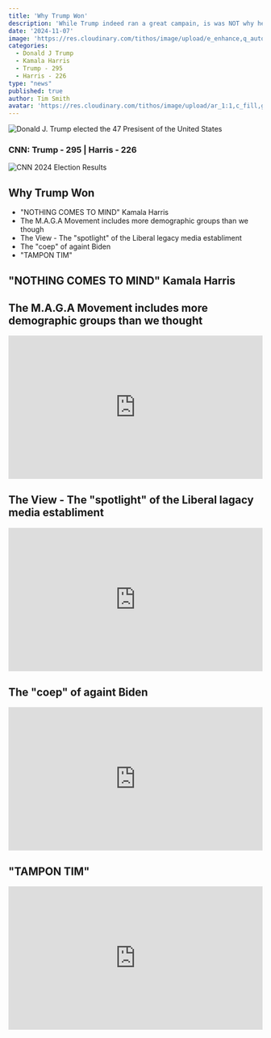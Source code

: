 ```yaml
---
title: 'Why Trump Won'
description: 'While Trump indeed ran a great campain, is was NOT why he won.'
date: '2024-11-07'
image: 'https://res.cloudinary.com/tithos/image/upload/e_enhance,q_auto:eco/e_contrast:0/e_sharpen:100/v1730993816/Screenshot_2024-11-07_at_7.36.34_AM_ayn2cm.avif'
categories:
  - Donald J Trump
  - Kamala Harris
  - Trump - 295
  - Harris - 226
type: "news"
published: true
author: Tim Smith
avatar: 'https://res.cloudinary.com/tithos/image/upload/ar_1:1,c_fill,g_auto,q_auto:eco,r_max,w_100/v1703907649/me_f8wxaa.avif'
---
```


<script>
  import { ExternalLink, Image } from '../lib';
</script>

<Image
  src="https://res.cloudinary.com/tithos/image/upload/e_contrast:0,q_auto:eco/e_enhance/v1730991702/Screenshot_2024-11-07_at_5.51.02_AM_zmjwwi.avif"
  alt="Donald J. Trump elected the 47 Presisent of the United States"
/>

### CNN: Trump - 295 | Harris - 226
<Image
  src="https://res.cloudinary.com/tithos/image/upload/e_enhance,q_auto:eco/e_contrast:0/e_sharpen:100/v1730993816/Screenshot_2024-11-07_at_7.36.34_AM_ayn2cm.avif"
  alt="CNN 2024 Election Results"
/>

## Why Trump Won

- "NOTHING COMES TO MIND" Kamala Harris
- The M.A.G.A Movement includes more demographic groups than we though
- The View - The "spotlight" of the Liberal legacy media establiment
- The "coep" of againt Biden
- "TAMPON TIM"

## "NOTHING COMES TO MIND" Kamala Harris



## The M.A.G.A Movement includes more demographic groups than we thought

<iframe width="100%" style="aspect-ratio: 16 / 9"  src="https://www.youtube.com/embed/cQsVMDhg_s4?si=xT7qR03zSsQQcfLe" title="YouTube video player" frameborder="0" allow="accelerometer; autoplay; clipboard-write; encrypted-media; gyroscope; picture-in-picture; web-share" referrerpolicy="strict-origin-when-cross-origin" allowfullscreen></iframe>

## The View - The "spotlight" of the Liberal lagacy media establiment

<iframe width="100%" style="aspect-ratio: 16 / 9" src="https://www.youtube.com/embed/kLOmMg0an4s?si=xYP11POqpt0fPI3q" title="YouTube video player" frameborder="0" allow="accelerometer; autoplay; clipboard-write; encrypted-media; gyroscope; picture-in-picture; web-share" referrerpolicy="strict-origin-when-cross-origin" allowfullscreen></iframe>

## The "coep" of againt Biden

<iframe width="100%" style="aspect-ratio: 16 / 9" src="https://www.youtube.com/embed/0h8soxXtMK8?si=hLM7gS1CO5fQ-Yx7" title="YouTube video player" frameborder="0" allow="accelerometer; autoplay; clipboard-write; encrypted-media; gyroscope; picture-in-picture; web-share" referrerpolicy="strict-origin-when-cross-origin" allowfullscreen></iframe>

## "TAMPON TIM"

<iframe width="100%" style="aspect-ratio: 16 / 9" src="https://www.youtube.com/embed/Jv7kdUcuCF8?si=POvOLU9fNeylflHD" title="YouTube video player" frameborder="0" allow="accelerometer; autoplay; clipboard-write; encrypted-media; gyroscope; picture-in-picture; web-share" referrerpolicy="strict-origin-when-cross-origin" allowfullscreen></iframe>
